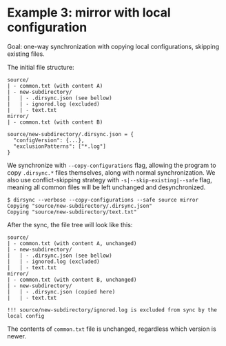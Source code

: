 # Example 3: mirror with local configuration

Goal: one-way synchronization with copying local configurations,
skipping existing files.

The initial file structure:

```
source/
| - common.txt (with content A)
| - new-subdirectory/
|   | - .dirsync.json (see bellow)
|   | - ignored.log (excluded)
|   | - text.txt
mirror/
| - common.txt (with content B)

source/new-subdirectory/.dirsync.json = {
  "configVersion": {...},
  "exclusionPatterns": ["*.log"]
}
```

We synchronize with `--copy-configurations` flag, allowing the program
to copy `.dirsync.*` files themselves, along with normal synchronization.
We also use conflict-skipping strategy with `-s|--skip-existing|--safe` flag,
meaning all common files will be left unchanged and desynchronized.

```
$ dirsync --verbose --copy-configurations --safe source mirror
Copying "source/new-subdirectory/.dirsync.json"
Copying "source/new-subdirectory/text.txt"
```

After the sync, the file tree will look like this:

```
source/
| - common.txt (with content A, unchanged)
| - new-subdirectory/
|   | - .dirsync.json (see bellow)
|   | - ignored.log (excluded)
|   | - text.txt
mirror/
| - common.txt (with content B, unchanged)
| - new-subdirectory/
|   | - .dirsync.json (copied here)
|   | - text.txt

!!! source/new-subdirectory/ignored.log is excluded from sync by the local config
```

The contents of `common.txt` file is unchanged, regardless which version is newer.
